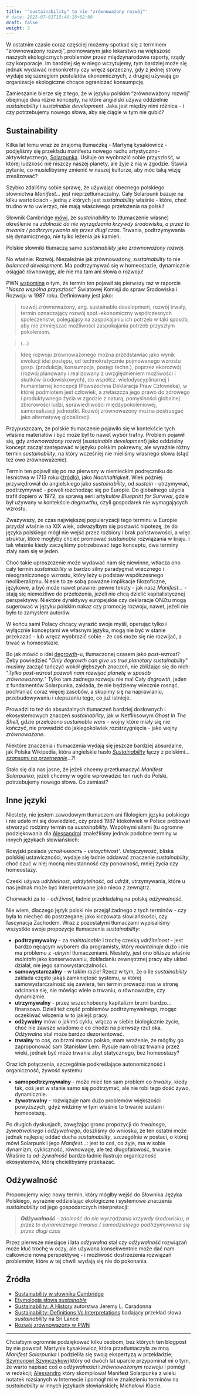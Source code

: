 ```yaml
---
title: '"sustainability" to nie "zrównoważony rozwój"'
# date: 2023-07-01T15:46:16+02:00
draft: false
weight: 3
---
```



W ostatnim czasie coraz częściej możemy spotkać się z terminem “zrównoważony rozwój”, promowanym jako lekarstwo na większość naszych ekologicznych problemów przez międzynarodowe raporty, rządy czy korporacje. Im bardziej się w niego wczytujemy, tym bardziej może się jednak wydawać niekonkretny czy wręcz sprzeczny, gdy z jednej strony wydaje się szeregiem postulatów ekonomicznych, z drugiej używają go organizacje ekologiczne chcące ograniczać konsumpcję.

Zamieszanie bierze się z tego, że w języku polskim “zrównoważony rozwój” obejmuje dwa różne koncepty, na które angielski używa oddzielnie _sustainability_ i _sustainable development_. Jaka jest między nimi różnica - i czy potrzebujemy nowego słowa, aby się ciągle w tym nie gubić?

## Sustainability

Kilka lat temu wraz ze znajomą tłumaczką - Martyną Łysakiewicz - podjęliśmy się przekładu manifestu nowego ruchu artystyczno-aktywistycznego, [Solarpunka](/manifest-solarpunka-pl). Usiłuje on wyobrazić sobie przyszłość, w której ludzkość nie niszczy naszej planety, ale żyje z nią w zgodzie. Stawia pytanie, co musielibyśmy zmienić w naszej kulturze, aby móc taką wizję zrealizować?

Szybko zdaliśmy sobie sprawę, że używając obecnego polskiego słownictwa _Manifest..._ jest nieprzetłumaczalny. Cały Solarpunk bazuje na kilku wartościach - jedną z których jest _sustainability_ właśnie - które, choć trudno w to uwierzyć, nie mają właściwego przełożenia na polski!

Słownik Cambridge [mówi](https://dictionary.cambridge.org/dictionary/english/sustainability), że _sustainability_ to (tłumaczenie własne) określenie na _zdolność do nie wyrządzania krzywdy środowisku, a przez to trwania / podtrzymywania się przez długi czas_. Trwania, podtrzymywania się dynamicznego, nie tylko leżenia jak kamień.

Polskie słowniki tłumaczą samo _sustainability_ jako _zrównoważony rozwój_.

No właśnie: Rozwój. Niezależnie jak zrównoważony, _sustainability_ to nie _balanced development_. Ma podtrzymywać się w homeostazie, dynamicznie osiągać równowagę, ale nie ma tam ani słowa o rozwoju! 

PWN [wspomina](https://encyklopedia.pwn.pl/haslo/rozwoj-zrownowazony;3969442.html) o tym, że termin ten pojawił się pierwszy raz w raporcie "_Nasza wspólna przyszłość_" Światowej Komisji do spraw Środowiska i Rozwoju w 1987 roku. Definiowany jest jako:

> rozwój zrównoważony, ang. sustainable development, rozwój trwały, termin oznaczający rozwój społ.-ekonomiczny współczesnych społeczeństw, polegający na zaspokajaniu ich potrzeb w taki sposób, aby nie zmniejszać możliwości zaspokajania potrzeb przyszłym pokoleniom.

> (...)

> Ideę rozwoju zrównoważonego można przedstawiać jako wynik ewolucji idei postępu, od technokratycznie pojmowanego wzrostu gosp. (produkcja, konsumpcja, postęp techn.), poprzez ekorozwój (rozwój planowany i realizowany z uwzględnieniem możliwości i skutków środowiskowych), do współcz. wielodyscyplinarnej i humanitarnej koncepcji (Powszechna Deklaracja Praw Człowieka), w której podmiotem jest człowiek, a zwłaszcza jego prawo do zdrowego i produktywnego życia w zgodzie z naturą, pomyślności globalnej zbiorowości ludzi, sprawiedliwości międzypokoleniowej, samorealizacji jednostki. Rozwój zrównoważony można postrzegać jako alternatywę globalizacji.

Przypuszczam, że polskie tłumaczenie pojawiło się w kontekście tych właśnie materiałów i być może był to nawet wybór trafny. Problem pojawił się, gdy _zrównoważony rozwój_ (_sustainable development_) jako oddzielny koncept zaczął zastępować w języku polskim pokrewny, ale wyraźnie różny termin _sustainability_, na który wcześniej nie mieliśmy własnego słowa (stąd też owo zrównoważenie).

Termin ten pojawił się po raz pierwszy w niemieckim podręczniku do leśnictwa w 1713 roku ([źródło](https://www.randrmagonline.com/articles/88041-sustainability-history-of-the-word-and-its-meaning-today)), jako _Nachhaltigkeit_. Wiek później przywędrował do angielskiego jako _sustainability_, od _sustain_ - utrzymywać, podtrzymywać - powoli rozchodząc się po Europie. Do globalnego użycia trafił dopiero w 1972, za sprawą serii artykułów _Blueprint for Survival_, gdzie był używany w kontekście _degrowthu_, czyli gospodarek nie wymagających wzrostu. 

Zważywszy, że czas największej popularyzacji tego terminu w Europie przydał właśnie na XIX wiek, odważyłbym się postawić hipotezę, że do języka polskiego mógł nie wejść przez rozbiory i brak państwowości, a więc struktur, które mogłyby chcieć promować _sustainable_ rozwiązania w kraju. I tak właśnie kiedy zaczęliśmy potrzebować tego konceptu, dwa terminy zlały nam się w jeden.

Choć takie uproszczenie może wydawać nam się niewinne, wtłacza ono cały termin _sustainability_ w bardzo silny paradygmat wiecznego i nieograniczonego wzrostu, który leży u podstaw współczesnego neoliberalizmu. Niesie to ze sobą poważne implikacje filozoficzne, językowe, a być może nawet prawne: pewne teksty - jak nasz _Manifest..._ - stają się niemożliwe do przełożenia, jeżeli nie chcą dzielić kapitalistycznej perspektywy. Niektóre dyrektywy europejskie czy deklaracje ONZtu mogą sugerować w języku polskim nakaz czy promocję rozwoju, nawet, jeżeli nie było to zamysłem autorów.

W końcu sami Polacy chcący wyrazić swoje myśli, operując tylko i wyłącznie konceptami we własnym języku, mogą nie być w stanie przekazać - lub wręcz wyobrazić sobie - że coś może się nie rozwijać, a trwać w homeostazie.

Bo jak mówić o idei [degrowth](https://pl.wikipedia.org/wiki/Degrowth)-u, tłumaczonej czasem jako _post-wzrost_? Żeby powiedzieć "_Only degrowth can give us true planetary sustainability_" musimy zacząć tańczyć wokół głębszych znaczeń, nie zbliżając się do nich: "_Tylko post-wzrost pozwoli nam rozwijać planetę w sposób zrównoważony._" Tylko tam żadnego rozwoju nie ma! Cały _degrowth_, jeden z fundamentów Solarpunka, zakłada, że nie będziemy wiecznie rosnąć, pochłaniać coraz więcej zasobów, a skupimy się na naprawianiu, przebudowywaniu i ulepszaniu tego, co już istnieje.

Prowadzi to też do absurdalnych tłumaczeń bardziej dosłownych i ekosystemowych znaczeń _sustainability_, jak w Netfliksowym _Ghost In The Shell_, gdzie przełożono _sustainable wars_ - wojny które miały się nie kończyć, nie prowadzić do jakiegokolwiek rozstrzygnięcia - jako wojny _zrównoważone_.

Niektóre znaczenia i tłumaczenia wydają się jeszcze bardziej absurdalne, jak Polska Wikipedia, która angielskie hasło [_Sustainability_](https://en.wikipedia.org/wiki/Sustainability) łączy z polskimi... [_szansami na przetrwanie_](https://pl.wikipedia.org/wiki/Szanse_na_przetrwanie)...?!

Stało się dla nas jasne, że jeżeli chcemy przetłumaczyć _Manifest Solarpunka_, jeżeli chcemy w ogóle wprowadzić ten ruch do Polski, potrzebujemy nowego słowa. Co zamiast?

## Inne języki

Niestety, nie jestem zawodowym tłumaczem ani filologiem języka polskiego i nie udało mi się dowiedzieć, czy przed 1987 ktokolwiek w Polsce próbował stworzyć rodzimy termin na _sustainability_. Wspólnymi siłami (tu ogromne podziękowania dla [Alessandro](https://re-des.org)) znaleźliśmy jednak podobne terminy w innych językach słowiańskich:

Rosyjski posiada _устойчивость_ - _ustoychivost'_. _Ustojczywość_, bliska polskiej ustawiczności, wydaje się ładnie oddawać znaczenie _sustainability_, choć czuć w niej mocną nieustanność czy ponowność, mniej życia czy homeostazy.

Czeski używa _udržitelnost_, _udrżytelność_, od _udržit_, utrzymywania, które u nas jednak może być interpretowane jako nieco z zewnątrz.

Chorwacki za to - _održivost_, ładnie przekładalną na polską _odżywalność_.

Nie wiem, dlaczego język polski nie przejął żadnego z tych terminów - czy była to niechęć do postrzeganej jako kiczowata słowiańskości, czy fascynacja Zachodem. Wraz z pozostałymi tłumaczami wypisaliśmy wszystkie swoje propozycje tłumaczenia _sustainability_:

- **podtrzymywalny** - za _maintainable_ i trochę czeską _udržitelnost_  - jest bardzo nęcącym wyborem dla programisty, który _maintainuje_ dużo i nie ma problemu z _-alnymi_ tłumaczeniami. Niestety, jest ono bliższe właśnie _maintain_ jako konserwowaniu, dokładaniu zewnętrznej pracy aby układ działał, nie jego samowystarczalności.
- **samowystarczalny** - w takim razie! Rzecz w tym, że o ile _sustainability_ zakłada często jakąś zamkniętość systemu, w której samowystarczalność się zawiera, ten termin prowadzi nas w stronę odcinania się, nie mówiąc wiele o trwaniu, o równowadze, czy dynamizmie.
- **utrzymywalny** - przez wszechobecny kapitalizm brzmi bardzo... finansowo. Dzieli też część problemów podtrzymywalnego, mogąc oczekiwać włożenia w to jakiejś pracy.
- **odżywalny** mówi o jakimś cyklu, włącza w siebie biologicznie życie, choć nie zawsze wiadomo o co chodzi na pierwszy rzut oka. _Odżywalna_ stal może bardzo dezorientować.
- **trwalny** to coś, co brzmi mocno polsko, mam wrażenie, że mógłby go zaproponować sam Stanisław Lem. Rysuje nam obraz trwania przez wieki, jednak być może trwania zbyt statycznego, bez homeostazy?

Oraz ich połączenia, szczególnie podkreślające autonomiczność i organiczność, żywość systemu:

- **samopodtrzymywalny** - może mieć ten sam problem co _trwalny_, kiedy tak, coś jest w stanie samo się podtrzymać, ale nie robi tego dość żywo, dynamicznie.
- **żywotrwalny** - rozwiązuje nam dużo problemów większości powyższych, gdyż widzimy w tym właśnie to trwanie sustain i homeostazę.

Po długich dyskusjach, zawężając grono propozycji do _trwalnego_, _żywotrwalnego_ i _odżywalnego_, doszliśmy do wniosku, że ten ostatni może jednak najlepiej oddać ducha _sustainability_, szczególnie w postaci, o której mówi Solarpunk i jego _Manifest..._: jest to coś, co żyje, ma w sobie dynamizm, cykliczność, równowagę, ale też długofalowość, trwanie. Właśnie ta _od-żywalność_ bardzo ładnie ilustruje organiczność ekosystemów, którą chcielibyśmy przekazać.

## Odżywalność

Proponujemy więc nowy termin, który mógłby wejść do Słownika Języka Polskiego, wyraźnie oddzielając ekologiczne i systemowe znaczenia _sustainability_ od jego gospodarczych interpretacji:

> _**Odżywalność**_ - _zdolność do nie wyrządzania krzywdy środowisku, a przez to dynamicznego trwania / samodzielnego podtrzymywania się przez długi czas_

Przez pierwsze miesiące i lata _odżywalna_ stal czy _odżywalność_ rozwiązań może kłuć trochę w oczy, ale używana konsekwentnie może dać nam całkowicie nową perspektywę - i możliwość dostrzeżenia rozwiązań problemów, które w tej chwili wydają się nie do pokonania.

## Źródła

- [Sustainability w słowniku Cambridge](https://dictionary.cambridge.org/dictionary/english/sustainability)
- [Etymologia słowa _sustainable_](https://www.etymonline.com/word/sustainable)
- [Sustainability: A History](https://books.google.pl/books?hl=en&lr=&id=G2vrAwAAQBAJ&oi=fnd&pg=PP1&dq=sustainability+etymology#v=onepage&q=sustainability%20etymology&f=false) autorstwa Jeremy L. Caradonna
- [Sustainability: Definitions Vs Interpretations](https://www.researchgate.net/profile/Jayantha-Kalansooriya/publication/348065840_Sustainability_Definitions_Vs_Interpretations/links/5fee304e45851553a00d1420/Sustainability-Definitions-Vs-Interpretations.pdf) badający przekład słowa _sustainability_ na Sri Lance
- [Rozwój zrównoważony w PWN](https://encyklopedia.pwn.pl/haslo/rozwoj-zrownowazony;3969442.html)

---

Chciałbym ogromnie podziękować kilku osobom, bez których ten blogpost by nie powstał: Martynie Łysakiewicz, która przetłumaczyła ze mną _Manifest Solarpunka_ i podzieliła się swoją ekspertyzą w przekładzie; [Szymonowi Szymczykowi](https://twitter.com/SzymonSz) który od dwóch lat uparcie przypominał mi o tym, że warto napisać coś o _odżywalności_ i _zrównoważonym rozwoju_ i pomógł w redakcji; [Alessandro](https://www.re-des.org/manifest-solarpunka-polski/) który skompilował Manifest Solarpunka z wielu notatek rozsianych w Internecie i pomógł mi w znalezieniu terminów na _sustainability_ w innych językach słowiańskich; Michałowi Klacie.